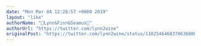 ```yaml
---
date: "Mon Mar 04 12:28:57 +0000 2019"
layout: "like"
authorName: "🦄Lynn&Finn&Seamus🦄"
authorUrl: "https://twitter.com/lynn2wine"
originalPost: "https://twitter.com/lynn2wine/status/1102546468370636800"
---
```

